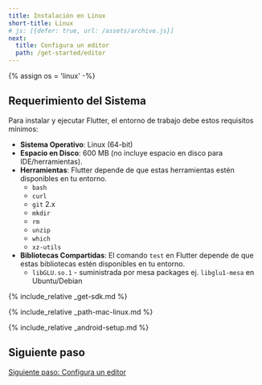```yaml
---
title: Instalación en Linux
short-title: Linux
# js: [{defer: true, url: /assets/archive.js}]
next:
  title: Configura un editor
  path: /get-started/editor
---
```


{% assign os = 'linux' -%}

## Requerimiento del Sistema

Para instalar y ejecutar Flutter, el entorno de trabajo debe estos requisitos mínimos:

- **Sistema Operativo**: Linux (64-bit)
- **Espacio en Disco**: 600 MB (no incluye espacio en disco para IDE/herramientas).
- **Herramientas**: Flutter  depende de que estas herramientas estén disponibles en tu entorno.
  - `bash`
  - `curl`
  - `git` 2.x
  - `mkdir`
  - `rm`
  - `unzip`
  - `which`
  - `xz-utils`
- **Bibliotecas Compartidas**: El comando `test` en Flutter  depende de que estas bibliotecas estén disponibles en tu entorno.
  * `libGLU.so.1` -  suministrada por mesa packages ej. `libglu1-mesa` en Ubuntu/Debian


{% include_relative _get-sdk.md %}

{% include_relative _path-mac-linux.md %}

{% include_relative _android-setup.md %}

## Siguiente paso

[Siguiente paso: Configura un editor](/docs/get-started/editor)
